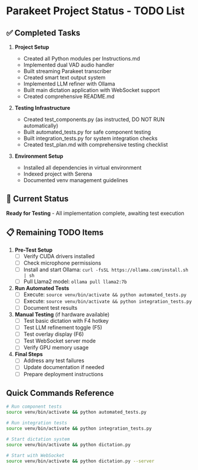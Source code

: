 # Parakeet Project Status - TODO List

## ✅ Completed Tasks

1. **Project Setup**
   - Created all Python modules per Instructions.md
   - Implemented dual VAD audio handler
   - Built streaming Parakeet transcriber
   - Created smart text output system
   - Implemented LLM refiner with Ollama
   - Built main dictation application with WebSocket support
   - Created comprehensive README.md

2. **Testing Infrastructure**
   - Created test_components.py (as instructed, DO NOT RUN automatically)
   - Built automated_tests.py for safe component testing
   - Built integration_tests.py for system integration checks
   - Created test_plan.md with comprehensive testing checklist

3. **Environment Setup**
   - Installed all dependencies in virtual environment
   - Indexed project with Serena
   - Documented venv management guidelines

## 🔄 Current Status

**Ready for Testing** - All implementation complete, awaiting test execution

## 📋 Remaining TODO Items

1. **Pre-Test Setup**
   - [ ] Verify CUDA drivers installed
   - [ ] Check microphone permissions
   - [ ] Install and start Ollama: `curl -fsSL https://ollama.com/install.sh | sh`
   - [ ] Pull Llama2 model: `ollama pull llama2:7b`

2. **Run Automated Tests**
   - [ ] Execute: `source venv/bin/activate && python automated_tests.py`
   - [ ] Execute: `source venv/bin/activate && python integration_tests.py`
   - [ ] Document test results

3. **Manual Testing** (if hardware available)
   - [ ] Test basic dictation with F4 hotkey
   - [ ] Test LLM refinement toggle (F5)
   - [ ] Test overlay display (F6)
   - [ ] Test WebSocket server mode
   - [ ] Verify GPU memory usage

4. **Final Steps**
   - [ ] Address any test failures
   - [ ] Update documentation if needed
   - [ ] Prepare deployment instructions

## Quick Commands Reference
```bash
# Run component tests
source venv/bin/activate && python automated_tests.py

# Run integration tests  
source venv/bin/activate && python integration_tests.py

# Start dictation system
source venv/bin/activate && python dictation.py

# Start with WebSocket
source venv/bin/activate && python dictation.py --server
```